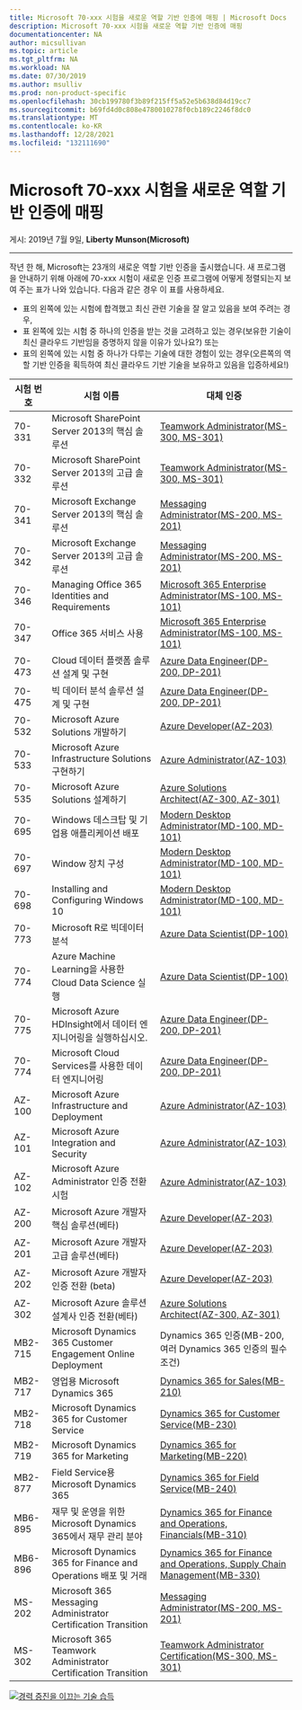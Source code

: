 ```yaml
---
title: Microsoft 70-xxx 시험을 새로운 역할 기반 인증에 매핑 | Microsoft Docs
description: Microsoft 70-xxx 시험을 새로운 역할 기반 인증에 매핑
documentationcenter: NA
author: micsullivan
ms.topic: article
ms.tgt_pltfrm: NA
ms.workload: NA
ms.date: 07/30/2019
ms.author: msulliv
ms.prod: non-product-specific
ms.openlocfilehash: 30cb199780f3b89f215ff5a52e5b638d84d19cc7
ms.sourcegitcommit: b69fd4d0c808e4780010278f0cb189c2246f8dc0
ms.translationtype: MT
ms.contentlocale: ko-KR
ms.lasthandoff: 12/28/2021
ms.locfileid: "132111690"
---
```

# <a name="mapping-microsoft-70-xxx-exams-to-new-role-based-certifications"></a>Microsoft 70-xxx 시험을 새로운 역할 기반 인증에 매핑

게시: 2019년 7월 9일, **Liberty Munson(Microsoft)**

___

작년 한 해, Microsoft는 23개의 새로운 역할 기반 인증을 출시했습니다. 새 프로그램을 안내하기 위해 아래에 70-xxx 시험이 새로운 인증 프로그램에 어떻게 정렬되는지 보여 주는 표가 나와 있습니다. 다음과 같은 경우 이 표를 사용하세요.

- 표의 왼쪽에 있는 시험에 합격했고 최신 관련 기술을 잘 알고 있음을 보여 주려는 경우,
- 표 왼쪽에 있는 시험 중 하나의 인증을 받는 것을 고려하고 있는 경우(보유한 기술이 최신 클라우드 기반임을 증명하지 않을 이유가 있나요?) 또는
- 표의 왼쪽에 있는 시험 중 하나가 다루는 기술에 대한 경험이 있는 경우(오른쪽의 역할 기반 인증을 획득하여 최신 클라우드 기반 기술을 보유하고 있음을 입증하세요!)

| 시험 번호 | 시험 이름 | 대체 인증  |
| --- | --- | --- |
| 70-331 | Microsoft SharePoint Server 2013의 핵심 솔루션 | [Teamwork Administrator(MS-300, MS-301)](https://www.microsoft.com/learning/m365-teamwork-administrator.aspx) |
| 70-332 | Microsoft SharePoint Server 2013의 고급 솔루션 | [Teamwork Administrator(MS-300, MS-301)](https://www.microsoft.com/learning/m365-teamwork-administrator.aspx) |
| 70-341 | Microsoft Exchange Server 2013의 핵심 솔루션 | [Messaging Administrator(MS-200, MS-201)](https://www.microsoft.com/learning/m365-messaging-administrator.aspx) |
| 70-342 | Microsoft Exchange Server 2013의 고급 솔루션 | [Messaging Administrator(MS-200, MS-201)](https://www.microsoft.com/learning/m365-messaging-administrator.aspx) |
| 70-346 | Managing Office 365 Identities and Requirements | [Microsoft 365 Enterprise Administrator(MS-100, MS-101)](https://www.microsoft.com/learning/m365-enterprise-administrator.aspx) |
| 70-347 | Office 365 서비스 사용 | [Microsoft 365 Enterprise Administrator(MS-100, MS-101)](https://www.microsoft.com/learning/m365-enterprise-administrator.aspx) |
| 70-473 | Cloud 데이터 플랫폼 솔루션 설계 및 구현 | [Azure Data Engineer(DP-200, DP-201)](https://www.microsoft.com/learning/azure-data-engineer.aspx) |
| 70-475 | 빅 데이터 분석 솔루션 설계 및 구현 | [Azure Data Engineer(DP-200, DP-201)](https://www.microsoft.com/learning/azure-data-engineer.aspx) |
| 70-532 | Microsoft Azure Solutions 개발하기 | [Azure Developer(AZ-203)](https://www.microsoft.com/learning/azure-developer.aspx) |
| 70-533 | Microsoft Azure Infrastructure Solutions 구현하기 | [Azure Administrator(AZ-103)](https://www.microsoft.com/learning/modern-desktop.aspx) |
| 70-535 | Microsoft Azure Solutions 설계하기 | [Azure Solutions Architect(AZ-300, AZ-301)](https://www.microsoft.com/learning/modern-desktop.aspx) |
| 70-695 | Windows 데스크탑 및 기업용 애플리케이션 배포 | [Modern Desktop Administrator(MD-100, MD-101)](https://www.microsoft.com/learning/modern-desktop.aspx) |
| 70-697 | Window 장치 구성 | [Modern Desktop Administrator(MD-100, MD-101)](https://www.microsoft.com/learning/modern-desktop.aspx) |
| 70-698 | Installing and Configuring Windows 10 | [Modern Desktop Administrator(MD-100, MD-101)](https://www.microsoft.com/learning/modern-desktop.aspx) |
| 70-773 | Microsoft R로 빅데이터 분석 | [Azure Data Scientist(DP-100)](https://www.microsoft.com/learning/azure-data-scientist.aspx) |
| 70-774 | Azure Machine Learning을 사용한 Cloud Data Science 실행 | [Azure Data Scientist(DP-100)](https://www.microsoft.com/learning/azure-data-scientist.aspx) |
| 70-775 | Microsoft Azure HDInsight에서 데이터 엔지니어링을 실행하십시오. | [Azure Data Engineer(DP-200, DP-201)](https://www.microsoft.com/learning/azure-data-engineer.aspx) |
| 70-774 | Microsoft Cloud Services를 사용한 데이터 엔지니어링 | [Azure Data Engineer(DP-200, DP-201)](https://www.microsoft.com/learning/azure-data-engineer.aspx) |
| AZ-100 | Microsoft Azure Infrastructure and Deployment | [Azure Administrator(AZ-103)](https://www.microsoft.com/learning/azure-developer.aspx) |
| AZ-101 | Microsoft Azure Integration and Security | [Azure Administrator(AZ-103)](https://www.microsoft.com/learning/azure-developer.aspx) |
| AZ-102 | Microsoft Azure Administrator 인증 전환 시험 | [Azure Administrator(AZ-103)](https://www.microsoft.com/learning/azure-developer.aspx) |
| AZ-200 | Microsoft Azure 개발자 핵심 솔루션(베타) | [Azure Developer(AZ-203)](https://www.microsoft.com/learning/azure-developer.aspx) |
| AZ-201 | Microsoft Azure 개발자 고급 솔루션(베타) | [Azure Developer(AZ-203)](https://www.microsoft.com/learning/azure-developer.aspx) |
| AZ-202 | Microsoft Azure 개발자 인증 전환 (beta) | [Azure Developer(AZ-203)](https://www.microsoft.com/learning/azure-developer.aspx) |
| AZ-302 | Microsoft Azure 솔루션 설계사 인증 전환(베타) | [Azure Solutions Architect(AZ-300, AZ-301)](https://www.microsoft.com/learning/azure-solutions-architect.aspx) |
| MB2-715 | Microsoft Dynamics 365 Customer Engagement Online Deployment | Dynamics 365 인증(MB-200, 여러 Dynamics 365 인증의 필수 조건) |
| MB2-717 | 영업용 Microsoft Dynamics 365 | [Dynamics 365 for Sales(MB-210)](https://www.microsoft.com/learning/d365-functional-consultant-sales.aspx) |
| MB2-718 | Microsoft Dynamics 365 for Customer Service | [Dynamics 365 for Customer Service(MB-230)](https://www.microsoft.com/learning/d365-functional-consultant-customer-service.aspx) |
| MB2-719 | Microsoft Dynamics 365 for Marketing | [Dynamics 365 for Marketing(MB-220)](https://www.microsoft.com/learning/d365-functional-consultant-marketing.aspx) |
| MB2-877 | Field Service용 Microsoft Dynamics 365 | [Dynamics 365 for Field Service(MB-240)](https://www.microsoft.com/learning/d365-functional-consultant-field-service.aspx) |
| MB6-895 | 재무 및 운영을 위한 Microsoft Dynamics 365에서 재무 관리 분야 | [Dynamics 365 for Finance and Operations, Financials(MB-310)](https://www.microsoft.com/learning/d365-functional-consultant-financials.aspx) |
| MB6-896 | Microsoft Dynamics 365 for Finance and Operations 배포 및 거래 | [Dynamics 365 for Finance and Operations, Supply Chain Management(MB-330)](https://www.microsoft.com/learning/d365-functional-consultant-supply-chain-management.aspx) |
| MS-202 | Microsoft 365 Messaging Administrator Certification Transition | [Messaging Administrator(MS-200, MS-201)](https://www.microsoft.com/learning/m365-messaging-administrator.aspx) |
| MS-302 | Microsoft 365 Teamwork Administrator Certification Transition | [Teamwork Administrator Certification(MS-300, MS-301)](https://www.microsoft.com/learning/m365-teamwork-administrator.aspx) |

[![경력 증진을 이끄는 기술 습득](images/microsoft-certified-banner.png)](https://www.microsoft.com/learning/azure-training-certification.aspx?WT.icid=mva_bnr_lexawareness_usen_asi_rightrail_oct2017)